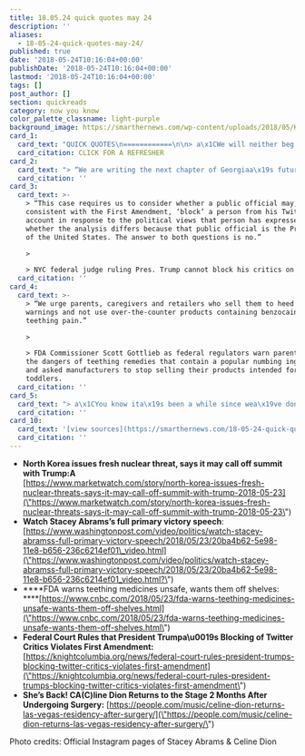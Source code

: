 ```yaml
---
title: 18.05.24 quick quotes may 24
description: ''
aliases:
  - 18-05-24-quick-quotes-may-24/
published: true
date: '2018-05-24T10:16:04+00:00'
publishDate: '2018-05-24T10:16:04+00:00'
lastmod: '2018-05-24T10:16:04+00:00'
tags: []
post_author: []
section: quickreads
category: now you know
color_palette_classname: light-purple
background_image: https://smarthernews.com/wp-content/uploads/2018/05/Kim_Jong-un_Portrait.jpg
card_1:
  card_text: "QUICK QUOTES\n============\n\n> a\x1CWe will neither beg the U.S. for dialogue nor take the trouble to persuade them if they do not want to sit together with us.a\x1D\n> \n> Statement from Choe Son Hui, North Koreaa\x19s vice minister of foreign affairs threatening to call off President Trump & Kim Jong Un's June 12th Summit, calling VP Mike Pence a \"political dummy.\"\n\n[CLICK FOR A REFRESHER](https://smarthernews.com/18-05-22-noko-whats-drama/)"
  card_citation: CLICK FOR A REFRESHER
card_2:
  card_text: "> “We are writing the next chapter of Georgiaa\x19s future. Where no one is unseen, no one is unheard, and no one is uninspired. We are writing a history of a Georgia where we prosper a\x14 together.”\n> \n> Stacey Abrams, in her May 22 victory speech after becoming Georgia's Democratic candidate for governor and our country's FIRST black female major-party gubernatorial nominee."
  card_citation: ''
card_3:
  card_text: >-
    > “This case requires us to consider whether a public official may,
    consistent with the First Amendment, ‘block’ a person from his Twitter
    account in response to the political views that person has expressed, and
    whether the analysis differs because that public official is the President
    of the United States. The answer to both questions is no.”

    > 

    > NYC federal judge ruling Pres. Trump cannot block his critics on Twitter.
  card_citation: ''
card_4:
  card_text: >-
    > “We urge parents, caregivers and retailers who sell them to heed our
    warnings and not use over-the-counter products containing benzocaine for
    teething pain.”

    > 

    > FDA Commissioner Scott Gottlieb as federal regulators warn parents about
    the dangers of teething remedies that contain a popular numbing ingredient
    and asked manufacturers to stop selling their products intended for babies &
    toddlers.
  card_citation: ''
card_5:
  card_text: "> a\x1CYou know ita\x19s been a while since wea\x19ve done a show I had a little health issue a\x14 dona\x19t we all…. But I have to tell you, Ia\x19m extremely happy to be back. The stage is kind of my home away from home and I have to admit I can barely stand on my feet tonight as I am a little bit nervous.a\x1D\n> \n> Celine Dion, on May 22 return to the stage two months after cancelling a series of Las Vegas shows in order to undergo a minimally invasive surgery."
  card_citation: ''
card_10:
  card_text: '[view sources](https://smarthernews.com/18-05-24-quick-quotes-may-24/)'
  card_citation: ''
---
```

*   **North Korea issues fresh nuclear threat, says it may call off summit with Trump:A**  
    [https://www.marketwatch.com/story/north-korea-issues-fresh-nuclear-threats-says-it-may-call-off-summit-with-trump-2018-05-23](\"https://www.marketwatch.com/story/north-korea-issues-fresh-nuclear-threats-says-it-may-call-off-summit-with-trump-2018-05-23\")
*   **Watch Stacey Abrams’s full primary victory speech**: [https://www.washingtonpost.com/video/politics/watch-stacey-abramss-full-primary-victory-speech/2018/05/23/20ba4b62-5e98-11e8-b656-236c6214ef01\_video.html](\"https://www.washingtonpost.com/video/politics/watch-stacey-abramss-full-primary-victory-speech/2018/05/23/20ba4b62-5e98-11e8-b656-236c6214ef01_video.html?\")
*   ****FDA warns teething medicines unsafe, wants them off shelves:  
    ****[https://www.cnbc.com/2018/05/23/fda-warns-teething-medicines-unsafe-wants-them-off-shelves.html](\"https://www.cnbc.com/2018/05/23/fda-warns-teething-medicines-unsafe-wants-them-off-shelves.html\")
*   **Federal Court Rules that President Trumpa\\u0019s Blocking of Twitter Critics Violates First Amendment:** [https://knightcolumbia.org/news/federal-court-rules-president-trumps-blocking-twitter-critics-violates-first-amendment](\"https://knightcolumbia.org/news/federal-court-rules-president-trumps-blocking-twitter-critics-violates-first-amendment\")
*   **She’s Back! CA(C)line Dion Returns to the Stage 2 Months After Undergoing Surgery:** [https://people.com/music/celine-dion-returns-las-vegas-residency-after-surgery/](\"https://people.com/music/celine-dion-returns-las-vegas-residency-after-surgery/\")

Photo credits: Official Instagram pages of Stacey Abrams & Celine Dion